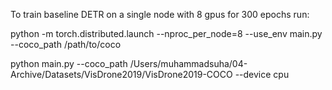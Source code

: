 To train baseline DETR on a single node with 8 gpus for 300 epochs run:

python -m torch.distributed.launch --nproc_per_node=8 --use_env main.py --coco_path /path/to/coco

python main.py --coco_path /Users/muhammadsuha/04-Archive/Datasets/VisDrone2019/VisDrone2019-COCO --device cpu